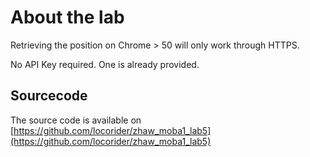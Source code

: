 # About the lab
Retrieving the position on Chrome > 50 will only work through HTTPS.

No API Key required. One is already provided.

## Sourcecode
The source code is available on [https://github.com/locorider/zhaw_moba1_lab5](https://github.com/locorider/zhaw_moba1_lab5)
